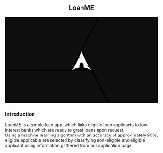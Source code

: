 <title>LoanME</title>
<body>
    <h2 align="center"> LoanME</h2>
    <img src="img/wallhaven-4lq89l.png">
    <h3>Introduction</h3>
    <p>
        LoanME is a simple loan app, which links eligible loan applicants to low-interest banks which are ready to
        grant loans upon request.
        <br>
        Using a machine learning algorithm with an accuracy of approximately 90%, eligible applicable are selected by 
        classifying non-eligible and eligible applicant using information gathered from our application page.
    </p>
</body>